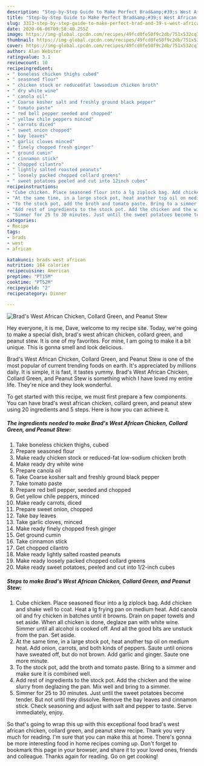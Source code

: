 ```yaml
---
description: "Step-by-Step Guide to Make Perfect Brad&amp;#39;s West African Chicken, Collard Green, and Peanut Stew"
title: "Step-by-Step Guide to Make Perfect Brad&amp;#39;s West African Chicken, Collard Green, and Peanut Stew"
slug: 3313-step-by-step-guide-to-make-perfect-brad-and-39-s-west-african-chicken-collard-green-and-peanut-stew
date: 2020-06-06T09:58:40.255Z
image: https://img-global.cpcdn.com/recipes/49fcd0fe50f9c2db/751x532cq70/brads-west-african-chicken-collard-green-and-peanut-stew-recipe-main-photo.jpg
thumbnail: https://img-global.cpcdn.com/recipes/49fcd0fe50f9c2db/751x532cq70/brads-west-african-chicken-collard-green-and-peanut-stew-recipe-main-photo.jpg
cover: https://img-global.cpcdn.com/recipes/49fcd0fe50f9c2db/751x532cq70/brads-west-african-chicken-collard-green-and-peanut-stew-recipe-main-photo.jpg
author: Alan Webster
ratingvalue: 3.1
reviewcount: 10
recipeingredient:
- " boneless chicken thighs cubed"
- " seasoned flour"
- " chicken stock or reducedfat lowsodium chicken broth"
- " dry white wine"
- " canola oil"
- " Coarse kosher salt and freshly ground black pepper"
- " tomato paste"
- " red bell pepper seeded and chopped"
- " yellow chile peppers minced"
- " carrots diced"
- " sweet onion chopped"
- " bay leaves"
- " garlic cloves minced"
- " finely chopped fresh ginger"
- " ground cumin"
- " cinnamon stick"
- " chopped cilantro"
- " lightly salted roasted peanuts"
- " loosely packed chopped collard greens"
- " sweet potatoes peeled and cut into 12inch cubes"
recipeinstructions:
- "Cube chicken. Place seasoned flour into a lg ziplock bag. Add chicken and shake well to coat. Heat a lg frying pan on medium heat. Add canola oil and fry chicken in batches until it browns. Drain on paper towels and set aside. When all chicken is done, deglaze pan with white wine. Simmer until all alcohol is cooked off. And all the good bits are unstuck from the pan. Set aside."
- "At the same time, in a large stock pot, heat another tsp oil on medium heat. Add onion, carrots, and both kinds of peppers. Saute until onions have sweated off, but do not brown. Add garlic and ginger. Saute one more minute."
- "To the stock pot, add the broth and tomato paste. Bring to a simmer and make sure it is combined well."
- "Add rest of ingredients to the stock pot. Add the chicken and the wine slurry from deglazing the pan. Mix well and bring to a simmer."
- "Simmer for 25 to 30 minutes. Just until the sweet potatoes become tender. But not until they dissolve. Remove the bay leaves and cinnamon stick. Check seasoning and adjust with salt and pepper to taste. Serve immediately, enjoy."
categories:
- Recipe
tags:
- brads
- west
- african

katakunci: brads west african 
nutrition: 164 calories
recipecuisine: American
preptime: "PT15M"
cooktime: "PT52M"
recipeyield: "2"
recipecategory: Dinner

---
```



![Brad&#39;s West African Chicken, Collard Green, and Peanut Stew](https://img-global.cpcdn.com/recipes/49fcd0fe50f9c2db/751x532cq70/brads-west-african-chicken-collard-green-and-peanut-stew-recipe-main-photo.jpg)

Hey everyone, it is me, Dave, welcome to my recipe site. Today, we're going to make a special dish, brad&#39;s west african chicken, collard green, and peanut stew. It is one of my favorites. For mine, I am going to make it a bit unique. This is gonna smell and look delicious.



Brad&#39;s West African Chicken, Collard Green, and Peanut Stew is one of the most popular of current trending foods on earth. It's appreciated by millions daily. It is simple, it is fast, it tastes yummy. Brad&#39;s West African Chicken, Collard Green, and Peanut Stew is something which I have loved my entire life. They're nice and they look wonderful.


To get started with this recipe, we must first prepare a few components. You can have brad&#39;s west african chicken, collard green, and peanut stew using 20 ingredients and 5 steps. Here is how you can achieve it.

<!--inarticleads1-->

##### The ingredients needed to make Brad&#39;s West African Chicken, Collard Green, and Peanut Stew:

1. Take  boneless chicken thighs, cubed
1. Prepare  seasoned flour
1. Make ready  chicken stock or reduced-fat low-sodium chicken broth
1. Make ready  dry white wine
1. Prepare  canola oil
1. Take  Coarse kosher salt and freshly ground black pepper
1. Take  tomato paste
1. Prepare  red bell pepper, seeded and chopped
1. Get  yellow chile peppers, minced
1. Make ready  carrots, diced
1. Prepare  sweet onion, chopped
1. Take  bay leaves
1. Take  garlic cloves, minced
1. Make ready  finely chopped fresh ginger
1. Get  ground cumin
1. Take  cinnamon stick
1. Get  chopped cilantro
1. Make ready  lightly salted roasted peanuts
1. Make ready  loosely packed chopped collard greens
1. Make ready  sweet potatoes, peeled and cut into 1/2-inch cubes




<!--inarticleads2-->

##### Steps to make Brad&#39;s West African Chicken, Collard Green, and Peanut Stew:

1. Cube chicken. Place seasoned flour into a lg ziplock bag. Add chicken and shake well to coat. Heat a lg frying pan on medium heat. Add canola oil and fry chicken in batches until it browns. Drain on paper towels and set aside. When all chicken is done, deglaze pan with white wine. Simmer until all alcohol is cooked off. And all the good bits are unstuck from the pan. Set aside.
1. At the same time, in a large stock pot, heat another tsp oil on medium heat. Add onion, carrots, and both kinds of peppers. Saute until onions have sweated off, but do not brown. Add garlic and ginger. Saute one more minute.
1. To the stock pot, add the broth and tomato paste. Bring to a simmer and make sure it is combined well.
1. Add rest of ingredients to the stock pot. Add the chicken and the wine slurry from deglazing the pan. Mix well and bring to a simmer.
1. Simmer for 25 to 30 minutes. Just until the sweet potatoes become tender. But not until they dissolve. Remove the bay leaves and cinnamon stick. Check seasoning and adjust with salt and pepper to taste. Serve immediately, enjoy.




So that's going to wrap this up with this exceptional food brad&#39;s west african chicken, collard green, and peanut stew recipe. Thank you very much for reading. I'm sure that you can make this at home. There's gonna be more interesting food in home recipes coming up. Don't forget to bookmark this page in your browser, and share it to your loved ones, friends and colleague. Thanks again for reading. Go on get cooking!
